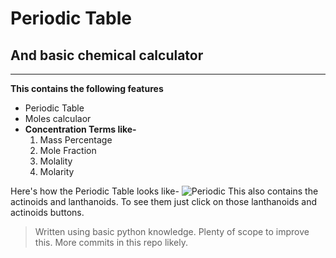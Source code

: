 # Periodic Table
## And basic chemical calculator
---
**This contains the following features**
+ Periodic Table
+ Moles calculaor
+ **Concentration Terms like-**
  1. Mass Percentage
  2. Mole Fraction
  3. Molality
  4. Molarity

Here's how the Periodic Table looks like-
![Periodic](https://github.com/aloner-pro/Chemistry-tools/blob/master/perio.png?raw=true)
This also contains the actinoids and lanthanoids.
To see them just click on those lanthanoids and actinoids buttons.

>Written using basic python knowledge.
>Plenty of scope to improve this.
>More commits in this repo likely.
